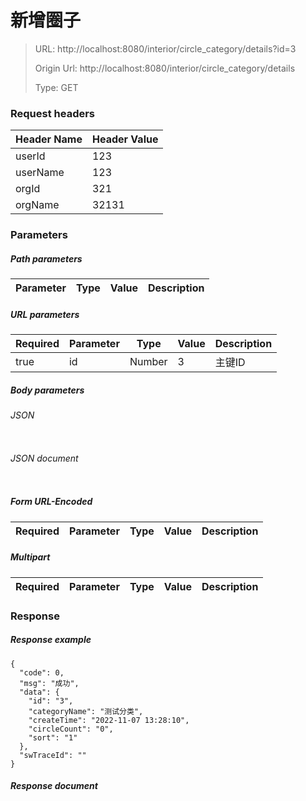 # 新增圈子

> URL: http://localhost:8080/interior/circle_category/details?id=3
>
> Origin Url: http://localhost:8080/interior/circle_category/details
>
> Type: GET


### Request headers

|Header Name| Header Value|
|---------|------|
|userId|123|
|userName|123|
|orgId|321|
|orgName|32131|

### Parameters

##### Path parameters

| Parameter | Type | Value | Description |
|---------|------|------|------------|


##### URL parameters

|Required| Parameter | Type | Value | Description |
|---------|---------|------|------|------------|
|true|id|Number|3|主键ID|


##### Body parameters

###### JSON

```

```

###### JSON document

```

```


##### Form URL-Encoded
|Required| Parameter | Type | Value | Description |
|---------|---------|------|------|------------|


##### Multipart
|Required | Parameter | Type | Value | Description |
|---------|---------|------|------|------------|


### Response

##### Response example

```
{
  "code": 0,
  "msg": "成功",
  "data": {
    "id": "3",
    "categoryName": "测试分类",
    "createTime": "2022-11-07 13:28:10",
    "circleCount": "0",
    "sort": "1"
  },
  "swTraceId": ""
}
```

##### Response document
```

```


